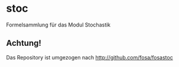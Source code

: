stoc
========

Formelsammlung für das Modul Stochastik 

Achtung! 
--------
Das Repository ist umgezogen nach http://github.com/fosa/fosastoc
